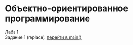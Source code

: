 # Объектно-ориентированное программирование
Лаба 1  
Задание 1 (replace): [перейти в main()](Task1/Replace/main.cpp#L6)  